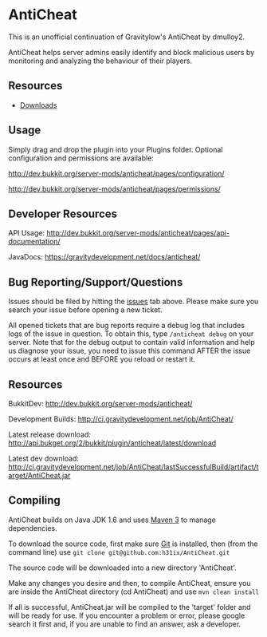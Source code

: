 AntiCheat
=============

This is an unofficial continuation of Gravitylow's AntiCheat by dmulloy2.

AntiCheat helps server admins easily identify and block malicious users by monitoring and analyzing the behaviour of their players.

Resources
-------
* [Downloads](http://ci.shadowvolt.com/job/AntiCheat)

Usage
-------
Simply drag and drop the plugin into your Plugins folder. Optional configuration and permissions are available:

http://dev.bukkit.org/server-mods/anticheat/pages/configuration/

http://dev.bukkit.org/server-mods/anticheat/pages/permissions/

Developer Resources
-------
API Usage: http://dev.bukkit.org/server-mods/anticheat/pages/api-documentation/

JavaDocs: https://gravitydevelopment.net/docs/anticheat/

Bug Reporting/Support/Questions
------------

Issues should be filed by hitting the [issues](https://github.com/h31ix/AntiCheat/issues?state=open) tab above. Please make sure you search your issue before opening a new ticket.

All opened tickets that are bug reports require a debug log that includes logs of the issue in question. To obtain this, type `/anticheat debug` on your server. Note that for the debug output to contain valid information and help us diagnose your issue, you need to issue this command AFTER the issue occurs at least once and BEFORE you reload or restart it.

Resources
-------
BukkitDev: http://dev.bukkit.org/server-mods/anticheat/

Development Builds: http://ci.gravitydevelopment.net/job/AntiCheat/

Latest release download: http://api.bukget.org/2/bukkit/plugin/anticheat/latest/download

Latest dev download: http://ci.gravitydevelopment.net/job/AntiCheat/lastSuccessfulBuild/artifact/target/AntiCheat.jar

Compiling
-------

AntiCheat builds on Java JDK 1.6 and uses [Maven 3](http://maven.apache.org/download.cgi) to manage dependencies.

To download the source code, first make sure [Git](http://git-scm.com/) is installed, then (from the command line) use
```git clone git@github.com:h31ix/AntiCheat.git```

The source code will be downloaded into a new directory 'AntiCheat'.

Make any changes you desire and then, to compile AntiCheat, ensure you are inside the AntiCheat directory (cd AntiCheat) and use
```mvn clean install```

If all is successful, AntiCheat.jar will be compiled to the 'target' folder and will be ready for use. If you encounter a problem or error, please google search it first and, if you are unable to find an answer, ask a developer.
